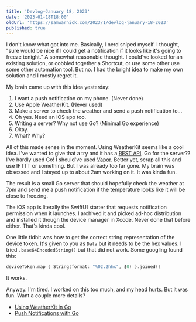 ```yaml
---
title: 'Devlog—January 18, 2023'
date: '2023-01-18T18:00'
oldUrl: 'https://samwarnick.com/2023/1/devlog-january-18-2023'
published: true
---
```


I don't know what got into me. Basically, I nerd sniped myself. I thought, "sure would be nice if I could get a notification if it looks like it's going to freeze tonight." A somewhat reasonable thought. I could've looked for an existing solution, or cobbled together a Shortcut, or use some other use some other automation tool. But no. I had the bright idea to make my own solution and I mostly regret it.

My brain came up with this idea yesterday:
1. I want a push notification on my phone. (Never done)
2. Use Apple WeatherKit. (Never used)
3. Make a server to check the weather and send a push notification to...
4. Oh yes. Need an iOS app too.
5. Writing a server? Why not use Go? (Minimal Go experience)
6. Okay.
7. What? Why?

All of this made sense in the moment. Using WeatherKit seems like a cool idea. I've wanted to give that a try and it has a [REST API](https://developer.apple.com/documentation/weatherkitrestapi). Go for the server?? I've hardly used Go! I should've used [Vapor](https://vapor.codes/). Better yet, scrap all this and use IFTTT or something. But I was already too far gone. My brain was obsessed and I stayed up to about 2am working on it. It was kinda fun.

The result is a small Go server that should hopefully check the weather at 7pm and send me a push notification if the temperature looks like it will be close to freezing.

The iOS app is literally the SwiftUI starter that requests notification permission when it launches. I archived it and picked ad-hoc distribution and installed it though the device manager in Xcode. Never done that before either. That's kinda cool.

One little tidbit was how to get the correct string representation of the device token. It's given to you as `Data` but it needs to be the hex values. I tried `.base64EncodedString()` but that did not work. Some googling found this:

```swift
deviceToken.map { String(format: "%02.2hhx", $0) }.joined()
```

It works.

Anyway. I'm tired. I worked on this too much, and my head hurts. But it was fun. Want a couple more details?
- [Using WeatherKit in Go](/2023/1/using-weatherkit-in-go)
- [Push Notifications with Go](/2023/1/push-notifications-with-go)
